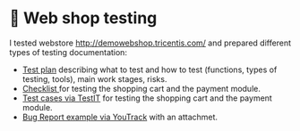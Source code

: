 # 🛒 Web shop testing 

I tested webstore http://demowebshop.tricentis.com/ and prepared different types of testing documentation: 

 <ul>
<li>  <a href="https://docs.google.com/document/d/18lFtHNOJ1h2LxDpS58EJojt_vPziZKdQFfn6E_4L3j8/edit?usp=sharing">Test plan</a> describing what to test and how to test (functions, types of testing, tools), main work stages, risks. </li> 
<li>  <a href="https://docs.google.com/spreadsheets/d/1WdfBOKHmpUc9LOP9rD9P1UQ6aQtu5AJ5i7NaHL7ADEY/edit?usp=sharing"> Checklist </a> for testing the shopping cart and the payment module. </li>
<li> <a href="https://drive.google.com/file/d/1CUULNNN908nPxZ_BHBjYKYVXcCQR46-H/view?usp=sharing">Test cases via TestIT</a> for testing the shopping cart and the payment module.  </li>
<li>  <a href="https://drive.google.com/drive/folders/1gxWu9LwcJ01RvWIwo-J99a3qwQFtV7_S?usp=sharing">Bug Report example via YouTrack</a> with an attachmet. </li>
</ul>
